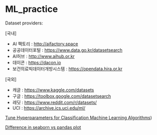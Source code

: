 # ML_practice


Dataset providers:

[국내]
- AI 팩토리 : http://aifactory.space
- 공공데이터포털 : https://www.data.go.kr/datasetsearch
- AI허브 : http://www.aihub.or.kr
- 데이콘 : https://dacon.io
- 보건의료빅데이터개방시스템 : https://opendata.hira.or.kr

[국외]
- 캐글 : https://www.kaggle.com/datasets
- 구글 : https://toolbox.google.com/datasetsearch
- 레딧 : https://www.reddit.com/r/datasets/
- UCI : https://archive.ics.uci.edu/ml/


[Tune Hyperparameters for Classification Machine Learning Algorithms](https://machinelearningmastery.com/hyperparameters-for-classification-machine-learning-algorithms/))

[Difference in seaborn vs pandas plot](https://www.geeksforgeeks.org/difference-between-matplotlib-vs-seaborn/)
